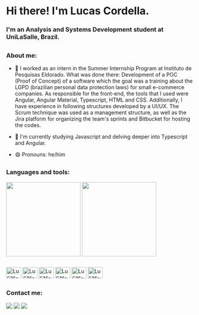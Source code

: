 <h1 >Hi there! I'm Lucas Cordella.</h1>

### I'm an Analysis and Systems Development student at UniLaSalle, Brazil. 

##
<h3>About me:</h3>

- 🔭 I worked as an intern in the Summer Internship Program at Instituto de Pesquisas Eldorado. What was done there: Development of a POC (Proof of Concept) of a software which the goal was a training about the LGPD (brazilian personal data protection laws) for small e-commerce companies. As responsible for the front-end, the tools that I used were Angular, Angular Material, Typescript, HTML and CSS. Additionally, I have experience in following structures developed by a UI/UX. The Scrum technique was used as a management structure, as well as the Jira platform for organizing the team's sprints and Bitbucket for hosting the codes.
  
- 🌱 I'm currently studying Javascript and delving deeper into Typescript and Angular.
  
- 😄 Pronouns: he/him

##
<h3>Languages and tools:</h3>
<picture>
  <img height=200 align="center" src="https://github-readme-stats.vercel.app/api?username=lucascordella&show_icons=true&theme=cobalt" />
</picture>
<picture>
  <img height=200 align="center" src="https://github-readme-stats.vercel.app/api/top-langs?username=lucascordella&layout=compact&langs_count=8&card_width=320" />
</picture>

##
<div style="display: inline_block">
  <img align="center" alt="Lucas-HTML" height="30" width="40" src="https://cdn.jsdelivr.net/gh/devicons/devicon@latest/icons/html5/html5-original.svg" />
  <img align="center" alt="Lucas-CSS" height="30" width="40" src="https://cdn.jsdelivr.net/gh/devicons/devicon@latest/icons/css3/css3-original.svg" />
  <img align="center" alt="Lucas-Javascript" height="30" width="40" src="https://cdn.jsdelivr.net/gh/devicons/devicon@latest/icons/javascript/javascript-original.svg" />
  <img align="center" alt="Lucas-Typescript" height="30" width="40" src="https://cdn.jsdelivr.net/gh/devicons/devicon@latest/icons/typescript/typescript-original.svg" />
  <img align="center" alt="Lucas-Angular" height="30" width="40" src="https://cdn.jsdelivr.net/gh/devicons/devicon@latest/icons/angularjs/angularjs-original.svg" />
  <img align="center" alt="Lucas-AngularMaterial" height="30" width="40" src="https://cdn.jsdelivr.net/gh/devicons/devicon@latest/icons/angularmaterial/angularmaterial-original.svg" />
</div>

##
<h3>Contact me:</h3>
<div> 
  <a href="https://instagram.com/lucas_cordella" target="_blank"><img src="https://img.shields.io/badge/-Instagram-%23E4405F?style=for-the-badge&logo=instagram&logoColor=white" target="_blank"></a>
  <a href = "mailto:lucas.cordella0804@gmail.com"><img src="https://img.shields.io/badge/-Gmail-%23333?style=for-the-badge&logo=gmail&logoColor=white" target="_blank"></a>
  <a href="https://www.linkedin.com/in/lucascordelladev" target="_blank"><img src="https://img.shields.io/badge/-LinkedIn-%230077B5?style=for-the-badge&logo=linkedin&logoColor=white" target="_blank"></a> 
  
</div>

